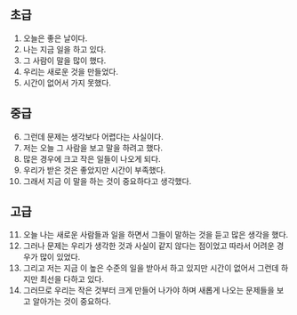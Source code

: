 
## 초급

1. 오늘은 좋은 날이다.
2. 나는 지금 일을 하고 있다. 
3. 그 사람이 말을 많이 했다. 
4. 우리는 새로운 것을 만들었다.
5. 시간이 없어서 가지 못했다. 

## 중급

6. 그런데 문제는 생각보다 어렵다는 사실이다. 
7. 저는 오늘 그 사람을 보고 말을 하려고 했다. 
8. 많은 경우에 크고 작은 일들이 나오게 되다. 
9. 우리가 받은 것은 좋았지만 시간이 부족했다.
10. 그래서 지금 이 말을 하는 것이 중요하다고 생각했다. 

## 고급

11. 오늘 나는 새로운 사람들과 일을 하면서 그들이 말하는 것을 듣고 많은 생각을 했다. 
12. 그러나 문제는 우리가 생각한 것과 사실이 같지 않다는 점이었고 따라서 어려운 경우가 많이 있었다. 
13. 그리고 저는 지금 이 높은 수준의 일을 받아서 하고 있지만 시간이 없어서 그런데 하지만 최선을 다하고 있다. 
14. 그러므로 우리는 작은 것부터 크게 만들어 나가야 하며 새롭게 나오는 문제들을 보고 알아가는 것이 중요하다. 
